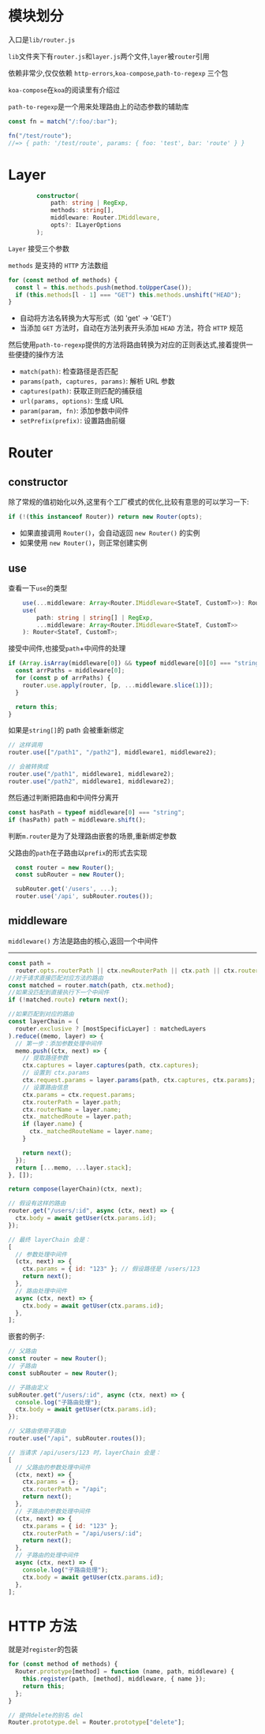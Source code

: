 # 模块划分

入口是`lib/router.js`

`lib`文件夹下有`router.js`和`layer.js`两个文件,`layer`被`router`引用

依赖非常少,仅仅依赖 `http-errors`,`koa-compose`,`path-to-regexp` 三个包

`koa-compose`在`koa`的阅读里有介绍过

`path-to-regexp`是一个用来处理路由上的动态参数的辅助库

```javascript
const fn = match("/:foo/:bar");

fn("/test/route");
//=> { path: '/test/route', params: { foo: 'test', bar: 'route' } }
```

# Layer

```typescript
        constructor(
            path: string | RegExp,
            methods: string[],
            middleware: Router.IMiddleware,
            opts?: ILayerOptions
        );
```

`Layer` 接受三个参数

`methods` 是支持的 `HTTP` 方法数组

```javascript
for (const method of methods) {
  const l = this.methods.push(method.toUpperCase());
  if (this.methods[l - 1] === "GET") this.methods.unshift("HEAD");
}
```

- 自动将方法名转换为大写形式（如 'get' -> 'GET'）
- 当添加 `GET` 方法时，自动在方法列表开头添加 `HEAD` 方法，符合 `HTTP` 规范

然后使用`path-to-regexp`提供的方法将路由转换为对应的正则表达式,接着提供一些便捷的操作方法

- `match(path)`: 检查路径是否匹配
- `params(path, captures, params)`: 解析 URL 参数
- `captures(path)`: 获取正则匹配的捕获组
- `url(params, options)`: 生成 URL
- `param(param, fn)`: 添加参数中间件
- `setPrefix(prefix)`: 设置路由前缀

# Router

## constructor

除了常规的值初始化以外,这里有个工厂模式的优化,比较有意思的可以学习一下:

```javascript
if (!(this instanceof Router)) return new Router(opts);
```

- 如果直接调用 `Router()`，会自动返回 `new Router()` 的实例
- 如果使用 `new Router()`，则正常创建实例

## use

查看一下`use`的类型

```typescript
    use(...middleware: Array<Router.IMiddleware<StateT, CustomT>>): Router<StateT, CustomT>;
    use(
        path: string | string[] | RegExp,
        ...middleware: Array<Router.IMiddleware<StateT, CustomT>>
    ): Router<StateT, CustomT>;
```

接受中间件,也接受`path`+中间件的处理

```javascript
if (Array.isArray(middleware[0]) && typeof middleware[0][0] === "string") {
  const arrPaths = middleware[0];
  for (const p of arrPaths) {
    router.use.apply(router, [p, ...middleware.slice(1)]);
  }

  return this;
}
```

如果是`string[]`的 path 会被重新绑定

```javascript
// 这样调用
router.use(["/path1", "/path2"], middleware1, middleware2);

// 会被转换成
router.use("/path1", middleware1, middleware2);
router.use("/path2", middleware1, middleware2);
```

然后通过判断把路由和中间件分离开

```javascript
const hasPath = typeof middleware[0] === "string";
if (hasPath) path = middleware.shift();
```

判断`m.router`是为了处理路由嵌套的场景,重新绑定参数

父路由的`path`在子路由以`prefix`的形式去实现

```javascript
  const router = new Router();
  const subRouter = new Router();

  subRouter.get('/users', ...);
  router.use('/api', subRouter.routes());
```

## middleware

`middleware()` 方法是路由的核心,返回一个中间件

---

```javascript
const path =
  router.opts.routerPath || ctx.newRouterPath || ctx.path || ctx.routerPath;
//对于请求直接匹配对应方法的路由
const matched = router.match(path, ctx.method);
//如果没匹配到直接执行下一个中间件
if (!matched.route) return next();
```

```javascript
//如果匹配到对应的路由
const layerChain = (
  router.exclusive ? [mostSpecificLayer] : matchedLayers
).reduce((memo, layer) => {
  // 第一步：添加参数处理中间件
  memo.push((ctx, next) => {
    // 提取路径参数
    ctx.captures = layer.captures(path, ctx.captures);
    // 设置到 ctx.params
    ctx.request.params = layer.params(path, ctx.captures, ctx.params);
    // 设置路由信息
    ctx.params = ctx.request.params;
    ctx.routerPath = layer.path;
    ctx.routerName = layer.name;
    ctx._matchedRoute = layer.path;
    if (layer.name) {
      ctx._matchedRouteName = layer.name;
    }

    return next();
  });
  return [...memo, ...layer.stack];
}, []);

return compose(layerChain)(ctx, next);
```

```javascript
// 假设有这样的路由
router.get("/users/:id", async (ctx, next) => {
  ctx.body = await getUser(ctx.params.id);
});

// 最终 layerChain 会是：
[
  // 参数处理中间件
  (ctx, next) => {
    ctx.params = { id: "123" }; // 假设路径是 /users/123
    return next();
  },
  // 路由处理中间件
  async (ctx, next) => {
    ctx.body = await getUser(ctx.params.id);
  },
];
```

嵌套的例子:

```javascript
// 父路由
const router = new Router();
// 子路由
const subRouter = new Router();

// 子路由定义
subRouter.get("/users/:id", async (ctx, next) => {
  console.log("子路由处理");
  ctx.body = await getUser(ctx.params.id);
});

// 父路由使用子路由
router.use("/api", subRouter.routes());

// 当请求 /api/users/123 时，layerChain 会是：
[
  // 父路由的参数处理中间件
  (ctx, next) => {
    ctx.params = {};
    ctx.routerPath = "/api";
    return next();
  },
  // 子路由的参数处理中间件
  (ctx, next) => {
    ctx.params = { id: "123" };
    ctx.routerPath = "/api/users/:id";
    return next();
  },
  // 子路由的处理中间件
  async (ctx, next) => {
    console.log("子路由处理");
    ctx.body = await getUser(ctx.params.id);
  },
];
```

# HTTP 方法

就是对`register`的包装

```javascript
for (const method of methods) {
  Router.prototype[method] = function (name, path, middleware) {
    this.register(path, [method], middleware, { name });
    return this;
  };
}

// 提供delete的别名 del
Router.prototype.del = Router.prototype["delete"];
```
